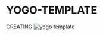# YOGO-TEMPLATE
CREATING
![yogo template](https://user-images.githubusercontent.com/104976452/172807719-31059861-02e4-45f2-aeab-6dfdcfab876c.png)
